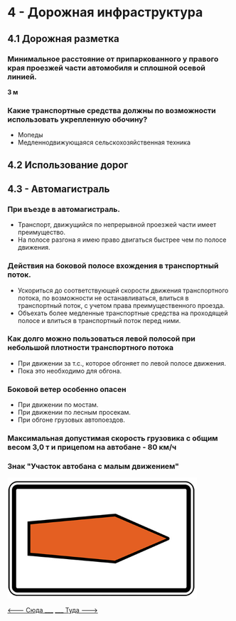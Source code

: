 # 4 - Дорожная инфраструктура
## 4.1 Дорожная разметка
### Минимальное расстояние от припаркованного у правого края проезжей части автомобиля и сплошной осевой линией.
__3 м__

### Какие транспортные средства должны по возможности использовать укрепленную обочину?
+ Мопеды
+ Медленнодвижующаяся сельскохозяйственная техника

## 4.2 Использование дорог

## 4.3 - Автомагистраль
### При въезде в автомагистраль.
+ Транспорт, движущийся по непрерывной проезжей части имеет преимущество.
+ На полосе разгона я имею право двигаться быстрее чем по полосе движения.

### Действия на боковой полосе вхождения в транспортный поток.
+ Ускориться до соответствующей скорости движения транспортного потока, по возможности не останавливаться, влиться в транспортный поток, с учетом права преимущественного проезда.
+ Объехать более медленные транспортные средства на проходящей полосе и влиться в транспортный поток перед ними.

### Как долго можно пользоваться левой полосой при небольшой плотности транспортного потока
+ При движении за т.с., которое обгоняет по левой полосе движения.
+ Пока это необходимо для обгона.

### Боковой ветер особенно опасен
+ При движении по мостам.
+ При движении по лесным просекам.
+ При обгоне грузовых автопоездов.

### Максимальная допустимая скорость грузовика с общим весом 3,0 т и прицепом на автобане - 80 км/ч

### Знак "Участок автобана с малым движением"
![umlenkungspfeil](/img/sign/umlenkungspfeil.png)

[<--- Сюда ___](/03%20-%20road%20signs%20&%20equipment.md)
[___ Туда --->](/05%20-%20priority%20pass.md)
